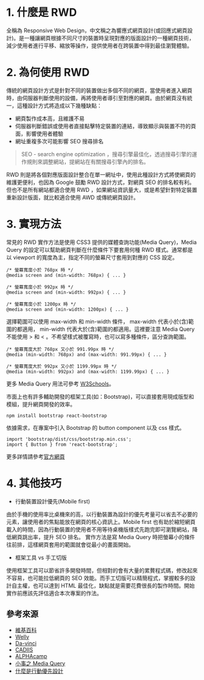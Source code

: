 # 1. 什麼是 RWD
全稱為 Responsive Web Design，中文稱之為響應式網頁設計(或回應式網頁設計)。是一種讓網頁根據不同尺寸的裝置時呈現對應的版面設計的一種網頁技術，減少使用者進行平移、縮放等操作，提供使用者在跨裝置中得到最佳瀏覽體驗。

# 2. 為何使用 RWD
傳統的網頁設計方式是針對不同的裝置做出多個不同的網頁，當使用者進入網頁時，由伺服器判斷使用的設備，再將使用者導引至對應的網頁。由於網頁沒有統一，這種設計方式將造成以下幾種缺點：
  - 網頁製作成本高，且維護不易
  - 伺服器判斷錯誤或使用者直接點擊特定裝置的連結，導致顯示與裝置不符的頁面，影響使用者體驗
  - 網址重複多次可能影響 SEO 搜尋排名
> SEO - search engine optimization ，搜尋引擎最佳化，透過搜尋引擎的運作規則來調整網站，提網站在有關搜尋引擎內的排名。

RWD 則是將各個對應版面設計整合在單一網址中，使用此種設計方式將使網頁的維護更便利，也因為 Google 鼓勵 RWD 設計方式，對網頁 SEO 的排名較有利。但也不是所有網站都適合使用 RWD ，如果網站資訊量大，或是希望針對特定裝置重新設計版面，就比較適合使用 AWD 或傳統網頁設計。

# 3. 實現方法
常見的 RWD 實作方法是使用 CSS3 提供的媒體查詢功能(Media Query)，Media Query 的設定可以幫助網頁判斷在什麼條件下要套用何種 RWD 樣式。通常都是以 viewport 的寬度為主，指定不同的螢幕尺寸套用到對應的 CSS 設定。
```
/* 螢幕寬度小於 768px 時 */
@media screen and (min-width: 768px) { ... }

/* 螢幕寬度小於 992px 時 */
@media screen and (min-width: 992px) { ... }

/* 螢幕寬度小於 1200px 時 */
@media screen and (min-width: 1200px) { ... }
```
選擇範圍可以使用 max-width 和 min-width 條件， max-width 代表小於(含)範圍的都適用， min-width 代表大於(含)範圍的都適用。這裡要注意 Media Query 不能使用 > 和 < 。不希望樣式被覆寫時，也可以寫多種條件，區分查詢範圍。
```
/* 螢幕寬度大於 768px 又小於 991.99px 時 */
@media (min-width: 768px) and (max-width: 991.99px) { ... }

/* 螢幕寬度大於 992px 又小於 1199.99px 時 */
@media (min-width: 992px) and (max-width: 1199.99px) { ... }
```
更多 Media Query 用法可參考 [W3Schools](https://www.w3schools.com/css/css3_mediaqueries.asp)。

市面上也有許多輔助開發的框架工具(如：Bootstrap)，可以直接套用現成版型和模組，提升網頁開發的效率。
```
npm install bootstrap react-bootstrap
```
依據需求，在專案中引入 Bootstrap 的 button component 以及 css 樣式。
```
import 'bootstrap/dist/css/bootstrap.min.css';
import { Button } from 'react-bootstrap';
```
更多詳情請參考[官方網頁](https://getbootstrap.com/)

# 4. 其他技巧
* 行動裝置設計優先(Mobile first)

由於手機的使用率比桌機來的高，以行動裝置為設計的優先考量可以省去不必要的元素，讓使用者的焦點能放在網頁的核心資訊上。Mobile first 也有助於縮短網頁載入的時間，因為行動裝置的使用者不用等待桌機版樣式先跑完即可瀏覽網站，降低網頁跳出率，提升 SEO 排名。
實作方法是寫 Media Query 時把螢幕小的條件往前排，這樣網頁套用的範圍就會從最小的畫面開始。

* 框架工具 vs 手工切版

使用框架工具可以節省許多開發時間，但相對的會有大量的累贅程式碼，修改起來不容易，也可能拉低網頁的 SEO 效能。而手工切版可以精簡程式，掌握較多的設計自主權，也可以達到 HTML 最佳化，缺點就是需要花費很長的製作時間。開始實作前應該先評估適合本次專案的作法。

## 參考來源
- [維基百科](https://zh.wikipedia.org/zh-tw/%E5%93%8D%E5%BA%94%E5%BC%8F%E7%BD%91%E9%A1%B5%E8%AE%BE%E8%AE%A1)
- [Welly](https://welly.tw/serp-rank-optimization/what-is-rwd-and-how-to-use)
- [Da-vinci](https://www.da-vinci.com.tw/tw/blog/rwd)
- [CADIIS](https://www.cadiis.com.tw/blog/rwd-web-design-infographic)
- [ALPHAcamp](https://tw.alphacamp.co/blog/rwd-responsive-web-design-introduction)
- [小事之 Media Query](https://ithelp.ithome.com.tw/articles/10196578)
- [什麼是行動優先設計](https://tenten.co/learning/mobile-first-design/)
